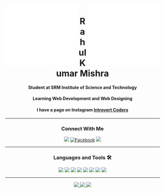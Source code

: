 <img align="left" height="200" src = "https://github.com/TheCyberAtom/TheCyberAtom/blob/master/hi.gif">
<img align="right" height="200" src = "https://github.com/TheCyberAtom/TheCyberAtom/blob/master/hi.gif">

<h1 align="center" font-family="poppins"><b>Rahul Kumar Mishra</b></h1>
<h4 align="center">Student at SRM Institute of Science and Technology</h4>
<h4 align="center">Learning Web Development and Web Designing</h4>
<h4 align="center">I have a page on Instagram <a href="https://instagram.com/introvertcoders_/">Introvert Coders</a></h4>

<!--
<img height="20" src="https://komarev.com/ghpvc/?username=TheCyberAtom&label=Views&color=blue&style=plastic" alt="TheCyberAtom" />
Here are some ideas to get you started:
<
- 🔭 I’m currently working on Data Structure and Algorithms.
- 🌱 I’m currently learning Web Development.
- ⚡ Fun fact: I love Gaming and Photography.
- 📌 Follow my page <a href="https://instagram.com/introvertcoders/"> 
  /*
  <img align="center" alt="Rahul's Instagram" width="15px" src="https://cdn.jsdelivr.net/npm/simple-icons@v3/icons/instagram.svg" />
  Introvert Coders </a> on Instagram for amazing coding content. -->

---

<h3 align="center"><b>Connect With Me</b></h3>
<p id="socialIcons" align="center">
    <a href="https://linkedin.com/in/thecyberatom" alt="LinkedIn">
        <img src="https://img.shields.io/badge/-LinkedIn-blue?style=flat-square&logo=linkedin" /></a>
    <!--<a href="https://hackerrank.com/thecyberatom" alt="HackerRank">
        <img src="https://img.shields.io/badge/-HackerRank-3a424f?style=flat-square&logo=hackerrank" /></a>-->
    <a href="https://www.facebook.com/thecyberatom" target="_blank">
        <img src="https://img.shields.io/badge/Facebook-%231877F2.svg?&style=flat-square&logo=facebook&logoColor=white" alt="Facebook"></a>
    <!--<a href="https://stackoverflow.com/" alt="StackOverflow">
        <img src="https://img.shields.io/badge/-StackOverflow-FE7A16?style=flat-square&logo=stack-overflow&logoColor=white" /></a>-->
    <a href="https://instagram.com/thecyberatom" alt="Instagram">
        <img src="https://img.shields.io/badge/-Instagram-E4405F?style=flat-square&logo=instagram&logoColor=white" /></a>
</p>

[github]: https://github.com/TheCyberAtom
[linkedin]: https://linkedin.com/in/thecyberatom
[hackerrank]: https://hackerrank.com/thecyberatom
[instagram]: https://instagram.com/thecyberatom
[stackoverflow]: https://stackoverflow.com/


---

<h3 align="center"><b>Languages and Tools 🛠</b></h3>
<p id="socialIcons" align="center">
  <a><img src="https://img.shields.io/badge/-HTML5-%23E44D27?style=flat-square&logo=html5&logoColor=ffffff" /></a>
  <a><img src="https://img.shields.io/badge/-CSS3-%231572B6?style=flat-square&logo=css3" /></a>
  <a><img src="http://img.shields.io/badge/-C-A8B9CC?style=flat-square&logo=c&logoColor=ffffff" /></a>
  <a><img src="http://img.shields.io/badge/-Python-3776AB?style=flat-square&logo=python&logoColor=ffffff" /></a>
  <a><img src="https://img.shields.io/badge/-Git-%23F05032?style=flat-square&logo=git&logoColor=%23ffffff" /></a>
  <a><img src="https://img.shields.io/badge/-GitHub-181717?style=flat-square&logo=github" /></a>
  <a><img src="http://img.shields.io/badge/-VS%20Code-007ACC?style=flat-square&logo=visual-studio-code&logoColor=ffffff" /></a>
  <a><img src="http://img.shields.io/badge/-Windows-0078D6?style=flat-square&logo=windows&logoColor=ffffff" /></a>
</p>

<!--![JavaScript](https://img.shields.io/badge/-JavaScript-%23F7DF1C?style=flat-square&logo=javascript&logoColor=000000&labelColor=%23F7DF1C&color=%23FFCE5A)
![React](https://img.shields.io/badge/-React-61DAFB?style=flat-square&logo=react&logoColor=ffffff)
![Sass](https://img.shields.io/badge/-Sass-%23CC6699?style=flat-square&logo=sass&logoColor=ffffff)
![Bootstrap](https://img.shields.io/badge/-Bootstrap-563D7C?style=flat-square&logo=Bootstrap)
![Material-UI](https://img.shields.io/badge/-Material%E2%80%93UI-0081CB?style=flat-square&logo=material-ui)
![Markdown](https://img.shields.io/badge/-Markdown-000000?style=flat-square&logo=markdown)
![Nodejs](https://img.shields.io/badge/-Nodejs-339933?style=flat-square&logo=Node.js&logoColor=ffffff)
![Npm](https://img.shields.io/badge/-npm-CB3837?style=flat-square&logo=npm)
![Firebase](https://img.shields.io/badge/-Firebase-FFCA28?style=flat-square&logo=firebase&logoColor=ffffff)
![Microsoft Sql Server](https://img.shields.io/badge/-Sql%20Server-CC2927?style=flat-square&logo=microsoft-sql-server&logoColor=ffffff)
![Eclipse-IDE](http://img.shields.io/badge/-Eclipse-2C2255?style=flat-square&logo=eclipse&logoColor=ffffff)
![Powershell](http://img.shields.io/badge/-Powershell-5391FE?style=flat-square&logo=powershell&logoColor=ffffff)-->

---

<p align="center">
<a href="https://github.com/TheCyberAtom">
<img height="150em" src="https://github-readme-streak-stats.herokuapp.com/?user=TheCyberAtom&layout=compact&theme=buefy"/>
</a>
<a href="https://github.com/TheCyberAtom">
<img height="150em" src="https://github-readme-stats.vercel.app/api?username=TheCyberAtom&theme=buefy&show_icons=true&include_all_commits=true&count_private=true" />
</a>
<a href="https://github.com/TheCyberAtom">
<img height="150em" src="https://github-readme-stats.vercel.app/api/top-langs/?username=TheCyberAtom&layout=compact&theme=buefy" />
</a>
</p>
